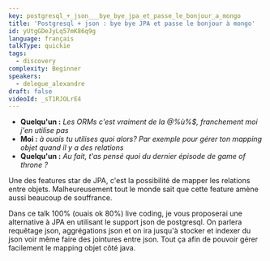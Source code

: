 ```yaml
---
key: postgresql_+_json___bye_bye_jpa_et_passe_le_bonjour_a_mongo
title: 'Postgresql + json : bye bye JPA et passe le bonjour à mongo'
id: yUtgGDeJyLq57mK86q9g
language: français
talkType: quickie
tags:
  - discovery
complexity: Beginner
speakers:
  - delegue_alexandre
draft: false
videoId: _sT1RJOLrE4
---
```


* **Quelqu'un :** *Les ORMs c'est vraiment de la @%ù%$, franchement moi j'en utilise pas*
* **Moi :** _à ouais tu utilises quoi alors? Par exemple pour gérer ton mapping objet quand il y a des relations_
* **Quelqu'un :** *Au fait, t'as pensé quoi du dernier épisode de game of throne ?*

Une des features star de JPA, c'est la possibilité de mapper les relations entre objets. Malheureusement tout le monde sait que cette feature amène aussi beaucoup de souffrance. 

Dans ce talk 100% (ouais ok 80%) live coding, je vous proposerai une alternative à JPA en utilisant le support json de postgresql. On parlera requêtage json, aggrégations json et on ira jusqu'à stocker et indexer du json voir même faire des jointures entre json. Tout ça afin de pouvoir gérer facilement le mapping objet côté java. 

